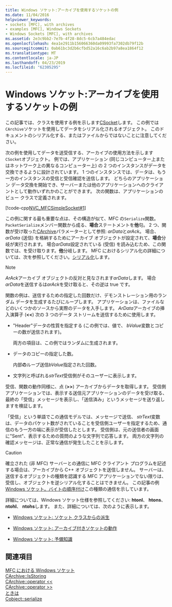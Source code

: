 ```yaml
---
title: Windows ソケット:アーカイブを使用するソケットの例
ms.date: 11/04/2016
helpviewer_keywords:
- sockets [MFC], with archives
- examples [MFC], Windows Sockets
- Windows Sockets [MFC], with archives
ms.assetid: 2e3c9bb2-7e7b-4f28-8dc5-6cb7a484edac
ms.openlocfilehash: 4ea1e2911b156066360da09993fa7302db79f12b
ms.sourcegitcommit: 0ab61bc3d2b6cfbd52a16c6ab2b97a8ea1864f12
ms.translationtype: MT
ms.contentlocale: ja-JP
ms.lasthandoff: 04/23/2019
ms.locfileid: "62305295"
---
```

# <a name="windows-sockets-example-of-sockets-using-archives"></a>Windows ソケット:アーカイブを使用するソケットの例

この記事では、クラスを使用する例を示します[CSocket](../mfc/reference/csocket-class.md)します。 この例では`CArchive`ソケットを使用してデータをシリアル化されるオブジェクト。 このドキュメントのシリアル化する、またはファイルからではないことに注意してください。

次の例を使用してデータを送受信する、アーカイブの使用方法を示します`CSocket`オブジェクト。 例では、アプリケーション (同じコンピューター上またはネットワーク上の異なるコンピューター上) の 2 つのインスタンスがデータを交換できるように設計されています。 1 つのインスタンスでは、データは、もう一方のインスタンスの受信と受信確認を送信します。 どちらのアプリケーション データ交換を開始でき、サーバーまたは他のアプリケーションへのクライアントとして動作いずれかのことができます。 次の関数は、アプリケーションのビュー クラスで定義されます。

[!code-cpp[NVC_MFCSimpleSocket#1](../mfc/codesnippet/cpp/windows-sockets-example-of-sockets-using-archives_1.cpp)]

この例に関する最も重要な点は、その構造が似て、MFC の`Serialize`関数。 `PacketSerialize`メンバー関数から成る、**場合**ステートメントを**他**句。 2 つ、関数が受け取った[CArchive](../mfc/reference/carchive-class.md)パラメーターとして参照: *arData*と*arAck*。 場合、 *arData* (送信) を格納するためにアーカイブ オブジェクトが設定されて、**場合**分岐が実行されます。 場合*arData*設定されている (受信) を読み込むため、この関数では、を受け取ります。**他**分岐します。 MFC におけるシリアル化の詳細については、次を参照してください。[シリアル化](../mfc/how-to-make-a-type-safe-collection.md)します。

> [!NOTE]
>  *ArAck*アーカイブ オブジェクトの反対と見なされます*arData*します。 場合*arData*を送信するは*arAck*を受け取ると、その逆は true です。

関数の例は、送信するための指定した回数だけ、デモンストレーション用のランダム データを生成するたびにループします。 アプリケーションは、ファイルなどのいくつかのソースから実際のデータを入手します。 *ArData*アーカイブの挿入演算子 (**<<**) 次の 3 つのデータ ストリームを送信するために使用します。

- "Header"データの性質を指定する (この例では、値で、 *bValue*変数とコピーの数が送信されます)。

   両方の項目は、この例ではランダムに生成されます。

- データのコピーの指定した数。

   内部**の**ループ送信*bValue*指定された回数。

- 文字列と呼ばれる*strText*受信側がそのユーザーに表示します。

受信、関数の動作同様に、点 (**>>**) アーカイブからデータを取得します。 受信側アプリケーションでは、表示する送信元アプリケーションのデータを受け取る、最終の「受信」メッセージを表示し、「送信済み」というメッセージを送り返しますを検証します。

「受信」という単語でこの通信モデルでは、メッセージで送信、 *strText*変数は、データのパケット数がされていることを受信側ユーザーを指定するため、通信のもう一方の端に表示が受信したとします。 受信側は、元の送信者の画面に"Sent"、表示するための質問のような文字列で応答します。 両方の文字列の確認メッセージは、正常な通信が発生したことを示します。

> [!CAUTION]
>  確立された (非 MFC) サーバーとの通信に MFC クライアント プログラムを記述する場合は、アーカイブから C++ オブジェクトを送信しません。 サーバーは、送信するオブジェクトの種類を認識する MFC アプリケーションでない限りは、受信し、オブジェクトを逆シリアル化することはできません。 この記事の例[Windows ソケット。バイトの順序付け](../mfc/windows-sockets-byte-ordering.md)この種類の通信を示しています。

詳細については、Windows ソケット仕様を参照してください: **htonl**、 **htons**、 **ntohl**、 **ntohs**します。 また、詳細については、次のように表示します。

- [Windows ソケット: ソケット クラスからの派生](../mfc/windows-sockets-deriving-from-socket-classes.md)

- [Windows ソケット: アーカイブ付きソケットの動作](../mfc/windows-sockets-how-sockets-with-archives-work.md)

- [Windows ソケット: 予備知識](../mfc/windows-sockets-background.md)

## <a name="see-also"></a>関連項目

[MFC における Windows ソケット](../mfc/windows-sockets-in-mfc.md)<br/>
[CArchive::IsStoring](../mfc/reference/carchive-class.md#isstoring)<br/>
[CArchive::operator <<](../mfc/reference/carchive-class.md#operator_lt_lt)<br/>
[CArchive::operator >>](../mfc/reference/carchive-class.md#operator_lt_lt)<br/>
[ときは](../mfc/reference/carchive-class.md#flush)<br/>
[Cobject::serialize](../mfc/reference/cobject-class.md#serialize)
